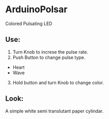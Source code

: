 # ArduinoPolsar
Colored Pulsating LED

## Use:
1. Turn Knob to increse the pulse rate.
2. Push Button to change pulse type.
  * Heart
  * Wave
3. Hold button and turn Knob to change color.

## Look:
A simple white semi translutant paper cylindar.

